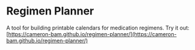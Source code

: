 # Regimen Planner

A tool for building printable calendars for medication regimens. Try it out: [https://cameron-bam.github.io/regimen-planner/](https://cameron-bam.github.io/regimen-planner/)